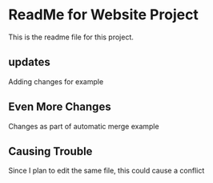 # ReadMe for Website Project

This is the readme file for this project.

## updates

Adding changes for example

## Even More Changes

Changes as part of automatic merge example

## Causing Trouble

Since I plan to edit the same file, this could cause a conflict
